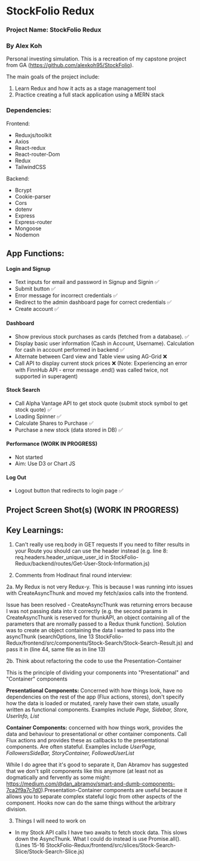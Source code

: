
# StockFolio Redux

### Project Name: StockFolio Redux

### By Alex Koh

Personal investing simulation. This is a recreation of my capstone project from GA (https://github.com/alexkoh95/StockFolio). 

The main goals of the project include:
1. Learn Redux and how it acts as a stage management tool
2. Practice creating a full stack application using a MERN stack

### Dependencies:

Frontend:
- Reduxjs/toolkit
- Axios
- React-redux
- React-router-Dom
- Redux
- TailwindCSS

Backend:
- Bcrypt
- Cookie-parser
- Cors
- dotenv
- Express
- Express-router
- Mongoose
- Nodemon

## App Functions:

#### Login and Signup
- Text inputs for email and password in Signup and Signin ✅
- Submit button ✅
- Error message for incorrect credentials ✅
- Redirect to the admin dashboard page for correct credentials ✅
- Create account ✅

#### Dashboard
- Show previous stock purchases as cards (fetched from a database). ✅
- Display basic user information (Cash in Account, Username). Calculation for cash in account performed in backend ✅
- Alternate between Card view and Table view using AG-Grid ❌
- Call API to display current stock prices  ❌ (Note: Experiencing an error with FinnHub API - error message .end() was called twice, not supported in superagent)

#### Stock Search
- Call Alpha Vantage API to get stock quote (submit stock symbol to get stock quote) ✅
- Loading Spinner ✅
- Calculate Shares to Purchase ✅
- Purchase a new stock (data stored in DB) ✅


#### Performance (WORK IN PROGRESS)
- Not started 
- Aim: Use D3 or Chart JS 

#### Log Out
- Logout button that redirects to login page ✅


## Project Screen Shot(s) (WORK IN PROGRESS)


## Key Learnings:

1. Can't really use req.body in GET requests
If you need to filter results in your Route you should can use the header instead (e.g. line 8: req.headers.header_unique_user_id in StockFolio-Redux/backend/routes/Get-User-Stock-Information.js)

2. Comments from Hodlnaut final round interview:

2a. My Redux is not very Redux-y. 
This is because I was running into issues with CreateAsyncThunk and moved my fetch/axios calls into the frontend. 

Issue has been resolved - CreateAsyncThunk was returning errors because I was not passing data into it correctly (e.g. the second params in CreateAsyncThunk is reserved for thunkAPI, an object containing all of the parameters that are nromally passed to a Redux thunk function). Solution was to create an object containing the data I wanted to pass into the asyncThunk (searchOptions, line 13 StockFolio-Redux/frontend/src/components/Stock-Search/Stock-Search-Result.js) and pass it in (line 44, same file as in line 13) 

2b. Think about refactoring the code to use the Presentation-Container

This is the principle of dividing your components into "Presentational" and "Container" components

**Presentational Components:** Concerned with how things look, have no dependencies on the rest of the app (Flux actions, stores), don't specify how the data is loaded or mutated, rarely have their own state, usually written as functional components. Examples include _Page, Sidebar, Store, UserInfo, List_

**Container Components:** concerned with how things work, provides the data and behaviour to presentational or other container components. Call Flux actions and provides these as callbacks to the presentational components. Are often stateful. Examples include _UserPage, FollowersSideBar, StoryContainer, FollowedUserList_

While I do agree that it's good to separate it, Dan Abramov has suggested that we don't split components like this anymore (at least not as dogmatically and fervently as some might: https://medium.com/@dan_abramov/smart-and-dumb-components-7ca2f9a7c7d0).Presentation-Container components are useful because it allows you to separate complex stateful logic from other aspects of the component. Hooks now can do the same things without the arbitrary division. 

3. Things I will need to work on 
- In my Stock API calls I have two awaits to fetch stock data. This slows down the AsyncThunk. What I could do instead is use Promise.all(). (Lines 15-16 StockFolio-Redux/frontend/src/slices/Stock-Search-Slice/Stock-Search-Slice.js)

